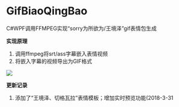 # GifBiaoQingBao
C#WPF调用FFMPEG实现“sorry为所欲为/王境泽”gif表情包生成

**实现原理**
1. 调用ffmpeg将srt/ass字幕嵌入表情视频
2. 将嵌入字幕的视频导出为GIF格式

![](https://images2018.cnblogs.com/blog/1086008/201803/1086008-20180331142208016-302654507.gif)

**更新记录**
1. 添加了“王境泽、切格瓦拉”表情模板；增加实时预览功能(2018-3-31
